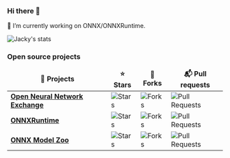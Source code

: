 ### Hi there 👋

🔭 I’m currently working on ONNX/ONNXRuntime.

![Jacky's stats](https://github-readme-stats.vercel.app/api?username=jcwchen&include_all_commits=true&count_private=true&bg_color=30,5EE5FF,904e95&title_color=fff&text_color=322CFF&hide=stars,contribs)

<h3>Open source projects</h3>
<table>
  <thead align="center">
    <tr border: none;>
      <td><b>🎁 Projects</b></td>
      <td><b>⭐ Stars</b></td>
      <td><b>🍴 Forks</b></td>
      <td><b>📬 Pull requests</b></td>
    </tr>
  </thead>
  <tbody>
    <tr>
      <td><a href="https://github.com/onnx/onnx"><b>Open Neural Network Exchange</b></a></td>
      <td><img alt="Stars" src="https://img.shields.io/github/stars/onnx/onnx?style=flat-square&labelColor=343b41"/></td>
      <td><img alt="Forks" src="https://img.shields.io/github/forks/onnx/onnx?style=flat-square&labelColor=343b41"/></td>
      <td><img alt="Pull Requests" src="https://img.shields.io/github/issues-pr/onnx/onnx?style=flat-square&labelColor=343b41"/></td>
    </tr>
	  <tr>
      <td><a href="https://github.com/microsoft/onnxruntime"><b>ONNXRuntime</b></a></td>
      <td><img alt="Stars" src="https://img.shields.io/github/stars/microsoft/onnxruntime?style=flat-square&labelColor=343b41"/></td>
      <td><img alt="Forks" src="https://img.shields.io/github/forks/microsoft/onnxruntime?style=flat-square&labelColor=343b41"/></td>
      <td><img alt="Pull Requests" src="https://img.shields.io/github/issues-pr/microsoft/onnxruntime?style=flat-square&labelColor=343b41"/></td>
    </tr>
    <tr>
      <td><a href="https://github.com/onnx/models"><b>ONNX Model Zoo</b></a></td>
  <td><img alt="Stars" src="https://img.shields.io/github/stars/onnx/models?style=flat-square&labelColor=343b41"/></td>
      <td><img alt="Forks" src="https://img.shields.io/github/forks/onnx/models?style=flat-square&labelColor=343b41"/></td>
      <td><img alt="Pull Requests" src="https://img.shields.io/github/issues-pr/onnx/models?style=flat-square&labelColor=343b41"/></td></td>
    </tr>
  </tbody>
</table>

<!--
**jcwchen/jcwchen** is a ✨ _special_ ✨ repository because its `README.md` (this file) appears on your GitHub profile.

Here are some ideas to get you started:

- 🔭 I’m currently working on ...
- 🌱 I’m currently learning ...
- 👯 I’m looking to collaborate on ...
- 🤔 I’m looking for help with ...
- 💬 Ask me about ...
- 📫 How to reach me: ...
- 😄 Pronouns: ...
- ⚡ Fun fact: ...
-->
